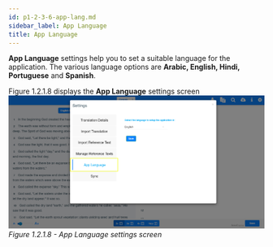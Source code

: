 ```yaml
---
id: p1-2-3-6-app-lang.md
sidebar_label: App Language
title: App Language
---
```




**App Language** settings help you to set a suitable language for the application. The various language options are **Arabic, English, Hindi, Portuguese** and **Spanish**.

Figure 1.2.1.8 displays the **App Language** settings screen
![alt text](../../../../../../static/AutographaLiveImages/Getting_Started/app-language-ui-fig-1.2.1.8.jpg 'App Language settings screen')
_Figure 1.2.1.8 - App Language settings screen_
